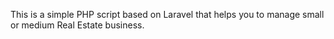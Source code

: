 
This is a simple PHP script based on Laravel that helps you to manage small or medium Real Estate business.




